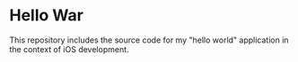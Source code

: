 # Hello War
This repository includes the source code for my "hello world" application in the context of iOS development. 
